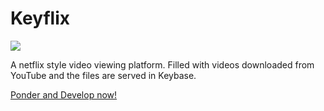 # Keyflix
![](https://cdn5.cloud.stuehieyr.com/keyflix_logo.png)

A netflix style video viewing platform. Filled with videos downloaded from YouTube and the files are served in Keybase.

[Ponder and Develop now!](https://keyflix.stuehieyr.com/)
